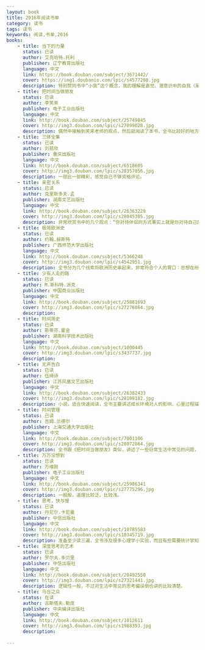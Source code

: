 ```yaml
---
layout: book
title: 2016年阅读书单
category: 读书
tags: 读书
keywords: 阅读,书单,2016
books: 
    - title: 当下的力量
      status: 已读
      author: 艾克哈特.托利
      publisher: 辽宁教育出版社
      language: 中文
      link: https://book.douban.com/subject/3671442/         
      cover: https://img1.doubanio.com/lpic/s4577208.jpg
      description: 特别赞同书中“小我”这个概念，我的理解是直觉、潜意识中的自我（虽然作者没有明说），这个小我是感觉触发情绪中枢的产物，过程中仅有些低级的甚至是动物本能思维，而没有人脑特有的理智的参与。作者强调的本体、临在，让意识之光照进直觉、潜意识，让理智作为一个观察者参与其中，能够最大程度避免情绪性反应。另外作者强调，让理智参与的时候，我们只应该考虑当下，其实目的还是希望能够最大限度的消除直觉的影响（因为我们的潜意识就是过去记忆的全集产生的）。全书后半部分，有点万物有灵的意思，作为一个信仰科学的理工科人，不敢赞同。
    - title: 把时间当做朋友
      status: 已读
      author: 李笑来
      publisher: 电子工业出版社
      language: 中文
      link: http://book.douban.com/subject/25749845          
      cover: http://img3.douban.com/lpic/s27099028.jpg
      description: 偶然中接触到笑来老师的观点，然后就阅读了本书，全书比较好的地方，是对生活中遇到的问题给出一些对策，最难得的是这些问题很有普遍性和代表性。
    - title: 三体全集
      status: 已读
      author: 刘慈欣
      publisher: 重庆出版社
      language: 中文
      link: http://book.douban.com/subject/6518605          
      cover: http://img3.douban.com/lpic/s28357056.jpg
      description: 一部比一部精彩，感觉自己不够资格评论。
    - title: 亲密关系
      status: 已读
      author: 克里斯多夫.孟
      publisher: 湖南文艺出版社
      language: 中文
      link: http://book.douban.com/subject/26363229          
      cover: http://img3.douban.com/lpic/s28045305.jpg
      description: 非常欣赏书中的几个观点：“你对待伴侣的方式事实上就是你对待自己的方式”，“生活中出现危机的原因，其实是因为灵魂要发放礼物或是经验”，以及作者对“受害者监牢”的描述；很希望能在生活中体会到这样的“亲密关系”。
    - title: 极简欧洲史
      status: 已读
      author: 约翰.赫斯特
      publisher: 广西师范大学出版社
      language: 中文
      link: http://book.douban.com/subject/5366248          
      cover: http://img3.douban.com/lpic/s4542951.jpg
      description: 全书分为几个线索将欧洲历史串起来，非常符合个人的胃口：总想在纷繁复杂的世界构建简单的逻辑。
    - title: 少有人走的路
      status: 已读
      author: M.斯科特.派克
      publisher: 中国商业出版社
      language: 中文
      link: http://book.douban.com/subject/25881693          
      cover: http://img3.douban.com/lpic/s27276864.jpg
      description: 
    - title: 时间简史
      status: 已读
      author: 斯蒂芬.霍金
      publisher: 湖南科学技术出版社
      language: 中文
      link: http://book.douban.com/subject/1000445          
      cover: http://img3.douban.com/lpic/s3437737.jpg
      description: 
    - title: 无声告白
      status: 已读
      author: 伍绮诗
      publisher: 江苏凤凰文艺出版社
      language: 中文
      link: http://book.douban.com/subject/26382433          
      cover: http://img3.douban.com/lpic/s28109182.jpg
      description: 小说，适合快速阅读，全书主要讲述成长环境对人的影响，心里过程描述的比较细腻，适合教育已为人父母者。
    - title: 时间管理
      status: 已读
      author: 吉姆.兰德尔
      publisher: 上海交通大学出版社
      language: 中文
      link: http://book.douban.com/subject/7001106          
      cover: http://img3.douban.com/lpic/s28072864.jpg
      description: 全书跟《把时间当做朋友》类似，讲述了一些日常生活中常见的问题，并给出了有效的解决方式。
    - title: 万万没想到
      status: 已读
      author: 万维刚
      publisher: 电子工业出版社
      language: 中文
      link: http://book.douban.com/subject/25986341          
      cover: http://img3.douban.com/lpic/s27775296.jpg
      description: 一般般，道理比较泛，比较浅。
    - title: 思考，快与慢
      status: 已读
      author: 丹尼尔.卡尼曼
      publisher: 中信出版社
      language: 中文
      link: http://book.douban.com/subject/10785583          
      cover: http://img3.douban.com/lpic/s10345719.jpg
      description: 准备至少读三遍，全书涉及很多心理学小实验，而且有些需要统计学知识，仔细阅读的话会比较费力；第一遍先把我全书的脉络，由于自己平时比较关注认知领域，理解起来还算OK；作者在心理学、经济学领域功力深厚，非常系统地剖析了大脑的认知功能，特别是涉及直觉的部分，重点阐述直觉带给我们的种种好处和缺陷，让我们能够意识到这些特性，以便为日常行为决策提供更多的思考角度，总之非常赞，强烈推荐有认知领域常识的人阅读。
    - title: 深度思考的艺术
      status: 已读
      author: 罗尔夫.多贝里
      publisher: 中信出版社
      language: 中文
      link: http://book.douban.com/subject/20492550          
      cover: http://img3.douban.com/lpic/s27321441.jpg
      description: 逻辑性一般，不过对生活中常见的思考偏误倒也讲的比较清楚。
    - title: 乌合之众
      status: 在读
      author: 古斯塔夫.勒庞
      publisher: 中央编译出版社
      language: 中文
      link: http://book.douban.com/subject/1012611          
      cover: http://img3.douban.com/lpic/s1988393.jpg
      description: 
      
---
```





     
  

